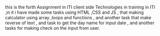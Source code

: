 this is the forth Assignment in ITI client side Technologies in training in ITI ,in it i have made some tasks using HTML ,CSS and JS , that making calculator using array ,loops and functions , and another task that make reverse of text , and task to get the day name for input date , and another tasks for making check on the input from user.
